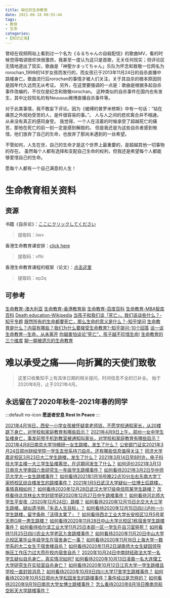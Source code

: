 ```yaml
---
title: 缺位的生命教育
date: 2021-06-18 00:55:44
tags:
- 教育
- 生命
categories:
- [知识之海]
---
```


曾经在视频网站上看到过一个名为《るるちゃんの自殺配信》的歌曲MV，看的时候觉得唱调很欢快很激昂，我甚至一度认为这只是首歌，无关任何现实；但评论区无情地道出了现实，歌曲是「神聖かまってちゃん」乐队为怀念和致敬一位网名为rorochan_1999的14岁女孩而发行的，而女孩已于2013年11月24日的自杀直播中跳楼身亡。歌曲流行后rorochan的事情才被人们关注，关于其自杀的根本原因则是因年代久远而无从考证。
另外，在这里要强调的一点是：歌曲是根据多起自杀事件改编的，不仅仅是纪念和致敬rorochan。
这种类似的自杀事件在国内也有发生，其中比较知名的有Neuuuuu微博直播自杀事件等。

对于此类事情，我不敢妄下评论。因为《被缚的普罗米修斯》中有一句话：“站在痛苦之外规劝受苦的人，是件很容易的事。”。
人与人之间的悲欢离合并不相通，从来没有真正的感同身受。
我觉得，一个人在活着的时候承受了超越死亡的痛苦，那他在死亡的前一刻一定是感到解脱的。
但是我还是为这些自杀者感到惋惜，他们放弃了自己的生命，也放弃了那尚未遇到的一丝希望。

不管如何，人生在世，自己的生命才是这个世界上最重要的，是超越其他一切事物的存在。
虽然每个人都有选择和支配自己生命的权利，但我还是希望每个人都能够爱惜自己的生命。

愿每个人都有一个自己满意的人生！

# 生命教育相关资料

## 资源

书籍《自杀论》：[ここにクリックしてください](https://pan.baidu.com/s/1RecYye8nzXydGZt7NWkf6Q)
> 提取码：iiwv

香港生命教育课安排：[click here](https://pan.baidu.com/s/17JEiZxUGQ0QFTbZh3vQW9g)
> 提取码：vfhi

香港生命教育课程的框架（论文）：[点击这里](https://pan.baidu.com/s/1pNYIuRp1SHAcdF3aG2q6dg)
> 提取码：ep2q

## 可参考

[生命教育-澳大利亚](https://www.lifeeducation.org.au/about-us)
[生命教育-香港教育局](https://www.edb.gov.hk/sc/teacher/prevention-of-student-suicides/secondary/index.html)
[生命教育-百度百科](https://baike.baidu.com/item/%E7%94%9F%E5%91%BD%E6%95%99%E8%82%B2/4215046?fr=aladdin)
[生命教育-MBA智库百科](https://wiki.mbalib.com/wiki/%E7%94%9F%E5%91%BD%E6%95%99%E8%82%B2)
[Death education-Wikipedia](https://en.wikipedia.org/wiki/Death_education)
[当孩子和我们谈「死亡」，我们该谈些什么？-知乎专题](https://zhuanlan.zhihu.com/p/294899893)
[既然所有的生命都要死亡，那么生命的意义是什么？-知乎提问](https://www.zhihu.com/question/288017836)
[生命教育是什么？内容有哪些？我们为什么要接受生命教育?-知乎提问-10个回答](https://www.zhihu.com/question/32312979)
[谈一谈生命教育--生命，从未离开](https://zhuanlan.zhihu.com/p/126659164)
[你越害怕谈论“死亡”，孩子越不珍惜生命!](https://zhuanlan.zhihu.com/p/364136100)
[生命教育的三个维度](https://zhuanlan.zhihu.com/p/370340272)
[聊一聊被遗忘的生命教育](https://zhuanlan.zhihu.com/p/294899893)

# 难以承受之痛——向折翼的天使们致敬

> 这里只收集知乎上有具体日期的相关提问，时间信息不全的已补全。
> 始于2020年8月，止于2021年4月。

## 永远留在了2020年秋冬-2021年春的同学

:::default no-icon
**愿逝者安息**
**Rest In Peace**
:::

[2021年4月16日，西安一小学女孩被怀疑拿老师钱，不愿学校通知家长，从20楼跳下身亡，对学校和家庭教育有哪些启示？](https://www.zhihu.com/question/455453377)
[2021年4月9日上午，郑州一女中学生坠楼身亡，事发前带手机到教室被通知叫家长，对学校和家庭教育有哪些启示？](https://www.zhihu.com/question/454720911)
[2021年4月8日南京大学19幢研一女生跳楼，发生了什么？](https://www.zhihu.com/question/453521350)
[公安部门证实2021年3月24日郑州财经学院一学生去世系持刀自杀，还有哪些信息值得关注？](https://www.zhihu.com/question/450900062)
[同济大学嘉定校区3月23日大二学生跳楼，发生了什么？](https://www.zhihu.com/question/450821754)
[2021年3月14日早8时许，电子科技大学主楼一大三学生坠楼离世，在这期间发生了什么？](https://www.zhihu.com/question/449262350)
[如何评价2021年3月13日南京大学南园六舍研究生一年级学生跳楼事件？](https://www.zhihu.com/question/449341090)
[如何看待2021年3月2日华中师范大学大一女生跳楼事件？](https://www.zhihu.com/question/447251128)
[如何看待2021年1月16号晚22点10分左右东南大学丁家桥校区综合楼发生的跳楼事件？](https://www.zhihu.com/question/439723782)
[2021年1月5日武汉大学疑似一位博士后跳楼，事情真相如何？](https://www.zhihu.com/question/438012382)
[如何看待2020年12月28日武汉大学17级电信院某学生跳楼？](https://www.zhihu.com/question/436843687)
[怎样看待北京林业大学封锁学研2020年12月27日中午跳楼事件？](https://www.zhihu.com/question/436791893)
[如何看待河北师大学生平安夜（2020年12月24日）跳楼？](https://www.zhihu.com/question/436359864)
[如何看待2020年12月15日北交大大三学生跳楼，疑似遗书称「失去人生目标」？](https://www.zhihu.com/question/434920021)
[如何看待2020年12月15日四川泸州一小学生跳楼，留字条称「活得太累了」？](https://www.zhihu.com/question/435042476)
[如何看待西北工业大学长安校区12月5号星天苑G座一男生跳楼？](https://www.zhihu.com/question/433412573)
[如何看待2020年11月28日中山大学北校区1栋宿舍学生跳楼事件？](https://www.zhihu.com/question/432370385)
[如何看待哈尔滨工业大学11月25日本部一区一学生在自习室猝死？](https://www.zhihu.com/question/431965907)
[如何看待11月25日四川农业大学老区九舍跳楼事件？](https://www.zhihu.com/question/431893344)
[如何看待2020年11月20日中山大学北校区某毕业年级学生在宿舍身亡一事？](https://www.zhihu.com/question/431587532)
[如何看待2020年11月16日上海大学一数学系的大二女生于宿舍楼自杀？](https://www.zhihu.com/question/430515619)
[如何看待2020年11月2日湖南师大女生疑因领导施压工作压力过大而在校内宿舍自杀？](https://www.zhihu.com/question/429122288)
[2020年10月24日中南财经政法大学一名学生疑似自杀身亡，真实情况如何?](https://www.zhihu.com/question/427107892)
[如何看待2020年10月13日凌晨一名大连理工大学研究生在实验室自杀身亡？](https://www.zhihu.com/question/425411521)
[如何看待2020年10月12日江苏大学一学生跳楼且学校一直封锁消息？](https://www.zhihu.com/question/425817262)
[如何看待2020年10月9日四川大学17舍学生跳楼事件？](https://www.zhihu.com/question/424816745)
[如何看待2020年10月5日郑州大学松园发生的跳楼事件？事件经过是怎样的？](https://www.zhihu.com/question/424224089)
[如何看待2020年9月19日南京大学女博士跳楼事件？](https://www.zhihu.com/question/422129481)
[怎么看待2020年8月18日晚南京航空航天大学跳楼事件？](https://www.zhihu.com/question/415379183)
